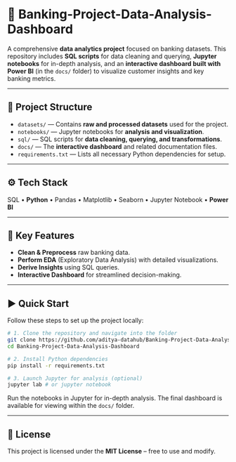 # 🏦 Banking-Project-Data-Analysis-Dashboard

A comprehensive **data analytics project** focused on banking datasets. This repository includes **SQL scripts** for data cleaning and querying, **Jupyter notebooks** for in-depth analysis, and an **interactive dashboard built with Power BI** (in the `docs/` folder) to visualize customer insights and key banking metrics.

---

## 📂 Project Structure

- `datasets/` — Contains **raw and processed datasets** used for the project.
- `notebooks/` — Jupyter notebooks for **analysis and visualization**.
- `sql/` — SQL scripts for **data cleaning, querying, and transformations**.
- `docs/` — The **interactive dashboard** and related documentation files.
- `requirements.txt` — Lists all necessary Python dependencies for setup.

---

## ⚙️ Tech Stack

SQL • **Python** • Pandas • Matplotlib • Seaborn • Jupyter Notebook • **Power BI**

---

## 🚀 Key Features

- **Clean & Preprocess** raw banking data.
- **Perform EDA** (Exploratory Data Analysis) with detailed visualizations.
- **Derive Insights** using SQL queries.
- **Interactive Dashboard** for streamlined decision-making.

---

## ▶️ Quick Start

Follow these steps to set up the project locally:

```bash
# 1. Clone the repository and navigate into the folder
git clone https://github.com/aditya-datahub/Banking-Project-Data-Analysis-Dashboard.git
cd Banking-Project-Data-Analysis-Dashboard

# 2. Install Python dependencies
pip install -r requirements.txt

# 3. Launch Jupyter for analysis (optional)
jupyter lab # or jupyter notebook
```

Run the notebooks in Jupyter for in-depth analysis. The final dashboard is available for viewing within the `docs/` folder.

---

## 📜 License

This project is licensed under the **MIT License** – free to use and modify.





